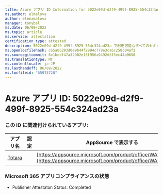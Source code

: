 ```yaml
---
title: Azure アプリ ID Information for 5022e09d-d2f9-499f-8925-554c324ad23a
ms.author: elmalova
author: elenamalova
manager: tonybal
ms.date: 06/09/2022
ms.topic: article
ms.service: attestation
certification_type: attested
description: 5022e09d-d2f9-499f-8925-554c324ad23a で利用可能なすべてのセキュリティとコンプライアンス情報。
ms.openlocfilehash: c65a06293d0e9b44f2994c779e3ca6c258c04af2
ms.sourcegitcommit: 6e1bedf47a32902e15f956a9492d8f5ec44a9650
ms.translationtype: MT
ms.contentlocale: ja-JP
ms.lasthandoff: 06/09/2022
ms.locfileid: "65975728"
---
```

# <a name="azure-app-id-5022e09d-d2f9-499f-8925-554c324ad23a"></a>Azure アプリ ID: 5022e09d-d2f9-499f-8925-554c324ad23a


### <a name="apps-associated-with-this-id"></a>この ID に関連付けられているアプリ:
| **アプリ名** | **認定** | **AppSource で表示する** |
|--------------|---------------|-----------------------|
| [Totara](../forward/WA200003222.md) |  | [https://appsource.microsoft.com/product/office/WA200003222](https://appsource.microsoft.com/product/office/WA200003222) |

### <a name="microsoft-365-app-compliance-status"></a>Microsoft 365 アプリコンプライアンスの状態
- Publisher Attestaton Status: Completed
